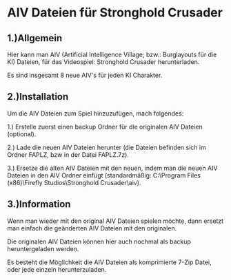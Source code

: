 # AIV Dateien für Stronghold Crusader

1.)Allgemein
-
Hier kann man AIV (Artificial Intelligence Village; bzw.: Burglayouts für die KI) Dateien, für das Videospiel: Stronghold Crusader herunterladen.

Es sind insgesamt 8 neue AIV's für jeden KI Charakter.

2.)Installation
-
Um die AIV Dateien zum Spiel hinzuzufügen, mach folgendes:

1.) Erstelle zuerst einen backup Ordner für die originalen AIV Dateien (optional).

2.) Lade die neuen AIV Dateien herunter (die Dateien befinden sich im Ordner FAPLZ, bzw in der Datei FAPLZ.7z).

3.) Ersetze die alten AIV Dateien mit den neuen, indem man die neuen AIV Dateien in den AIV Ordner einfügt (standardmäßig: C:\Program Files (x86)\Firefly Studios\Stronghold Crusader\aiv).

3.)Information
-
Wenn man wieder mit den original AIV Dateien spielen möchte, dann ersetzt man einfach die geänderten AIV Dateien mit den originalen.

Die originalen AIV Dateien können hier auch nochmal als backup heruntergeladen werden.

Es besteht die Möglichkeit die AIV Dateien als komprimierte 7-Zip Datei, oder jede einzeln herunterzuladen.
